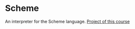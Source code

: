 # Scheme
An interpreter for the Scheme language. [Project of this course](http://www-inst.eecs.berkeley.edu/~cs61a/su17/proj/scheme/)
